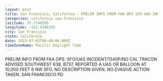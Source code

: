 ```yaml
---
layout: post
title: San Francisco, California - PRELIM INFO FROM FAA OPS SFO UAS INCIDENT 1340P NO CAL TRACON ADVISED SOUTHWEST 638
categories: california san-francisco
latitude: 37.7749295
longitude: -122.4194155
city: San Francisco
state: California
date: 2015-07-02T06:40:00.000Z
timeZoneName: Pacific Daylight Time
---
```


PRELIM INFO FROM FAA OPS: SFO/UAS INCIDENT/1340P/NO CAL TRACON ADVISED SOUTHWEST 638, B737, REPORTED A UAS OR BALLOON AT 10,000 FEET 6 NW SFO. NO DESCRIPTION GIVEN. NO EVASIVE ACTION TAKEN. SAN FRANCISCO PD